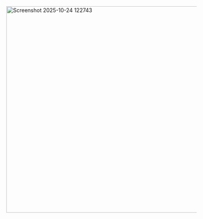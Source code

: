 <img width="801" height="546" alt="Screenshot 2025-10-24 122743" src="https://github.com/user-attachments/assets/a34cb922-c7dc-4cb4-aa10-674888330f44" />
